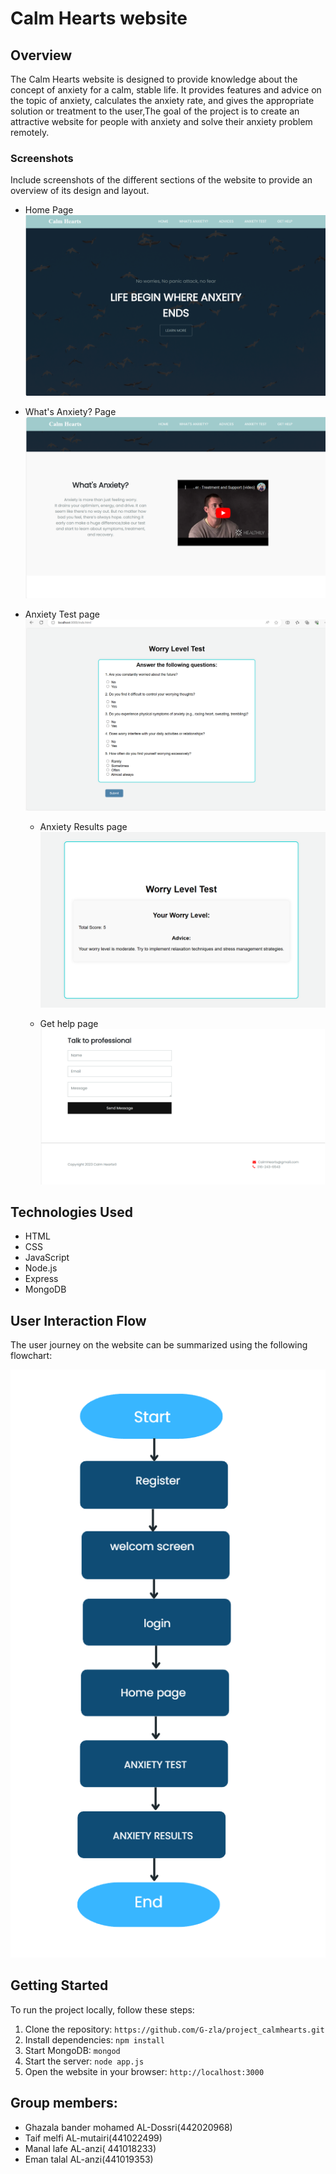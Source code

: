 # Calm Hearts website

## Overview

The Calm Hearts website is designed to provide knowledge about the concept of anxiety for a calm, stable life.
It provides features and advice on the topic of anxiety, calculates the anxiety rate, and gives the appropriate solution or treatment to the user,The goal of the project is to create an attractive website for people with anxiety and solve their anxiety problem remotely.

### Screenshots

Include screenshots of the different sections of the website to provide an overview of its design and layout.

- Home Page
  ![Home Page](https://github.com/G-zla/project_calmhearts/blob/main/static/images/page5web.png)

- What's Anxiety? Page
  ![What's Anxiety Page](https://github.com/G-zla/project_calmhearts/blob/main/static/images/page6web.png)

- Anxiety Test page
  ![Anxiety Test page](https://github.com/G-zla/project_calmhearts/blob/main/static/images/page8web.png)

  - Anxiety Results page
  ![Anxiety Test page](https://github.com/G-zla/project_calmhearts/blob/main/static/images/page9web.png)

  - Get help page
  ![Get help](https://github.com/G-zla/project_calmhearts/blob/main/static/images/webpage10web.png)

## Technologies Used

- HTML
- CSS
- JavaScript
- Node.js
- Express
- MongoDB

## User Interaction Flow

The user journey on the website can be summarized using the following flowchart:

![User Interaction Flowchart](https://github.com/G-zla/project_calmhearts/blob/main/static/images/FLOW.png)

## Getting Started

To run the project locally, follow these steps:

1. Clone the repository: `https://github.com/G-zla/project_calmhearts.git`
2. Install dependencies: `npm install`
3. Start MongoDB: `mongod`
4. Start the server: `node app.js`
5. Open the website in your browser: `http://localhost:3000`

## Group members:
- Ghazala bander mohamed AL-Dossri(442020968)
- Taif melfi AL-mutairi(441022499)
- Manal lafe AL-anzi( 441018233)
- Eman talal AL-anzi(441019353)


